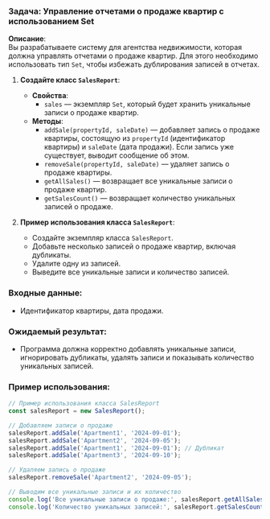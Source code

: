 ### Задача: Управление отчетами о продаже квартир с использованием Set

**Описание**:  
Вы разрабатываете систему для агентства недвижимости, которая должна управлять отчетами о продаже квартир. Для этого необходимо использовать тип `Set`, чтобы избежать дублирования записей в отчетах.

1. **Создайте класс `SalesReport`**:
   - **Свойства**:
     - `sales` — экземпляр `Set`, который будет хранить уникальные записи о продаже квартир.
   - **Методы**:
     - `addSale(propertyId, saleDate)` — добавляет запись о продаже квартиры, состоящую из `propertyId` (идентификатор квартиры) и `saleDate` (дата продажи). Если запись уже существует, выводит сообщение об этом.
     - `removeSale(propertyId, saleDate)` — удаляет запись о продаже квартиры.
     - `getAllSales()` — возвращает все уникальные записи о продаже квартир.
     - `getSalesCount()` — возвращает количество уникальных записей о продаже.

2. **Пример использования класса `SalesReport`**:
   - Создайте экземпляр класса `SalesReport`.
   - Добавьте несколько записей о продаже квартир, включая дубликаты.
   - Удалите одну из записей.
   - Выведите все уникальные записи и количество записей.

### Входные данные:
- Идентификатор квартиры, дата продажи.

### Ожидаемый результат:
- Программа должна корректно добавлять уникальные записи, игнорировать дубликаты, удалять записи и показывать количество уникальных записей.

### Пример использования:

```javascript
// Пример использования класса SalesReport
const salesReport = new SalesReport();

// Добавляем записи о продаже
salesReport.addSale('Apartment1', '2024-09-01');
salesReport.addSale('Apartment2', '2024-09-05');
salesReport.addSale('Apartment1', '2024-09-01'); // Дубликат
salesReport.addSale('Apartment3', '2024-09-10');

// Удаляем запись о продаже
salesReport.removeSale('Apartment2', '2024-09-05');

// Выводим все уникальные записи и их количество
console.log('Все уникальные записи о продаже:', salesReport.getAllSales());
console.log('Количество уникальных записей:', salesReport.getSalesCount());
